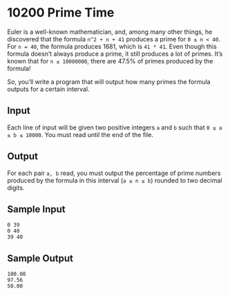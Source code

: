 # 10200 Prime Time

Euler is a well-known mathematician, and, among many other things, he discovered that the formula `n^2 + n + 41` produces a prime for `0 ≤ n < 40`. For `n = 40`, the formula produces 1681, which is `41 * 41`. Even though this formula doesn’t always produce a prime, it still produces a lot of primes. It’s known that for `n ≤ 10000000`, there are 47.5% of primes produced by the formula!

So, you’ll write a program that will output how many primes the formula outputs for a certain interval.

## Input

Each line of input will be given two positive integers `a` and `b` such that `0 ≤ a ≤ b ≤ 10000`. You must read until the end of the file.

## Output

For each pair `a, b` read, you must output the percentage of prime numbers produced by the formula in this interval (`a ≤ n ≤ b`) rounded to two decimal digits.

## Sample Input

```
0 39
0 40
39 40
```

## Sample Output

```
100.00
97.56
50.00
```